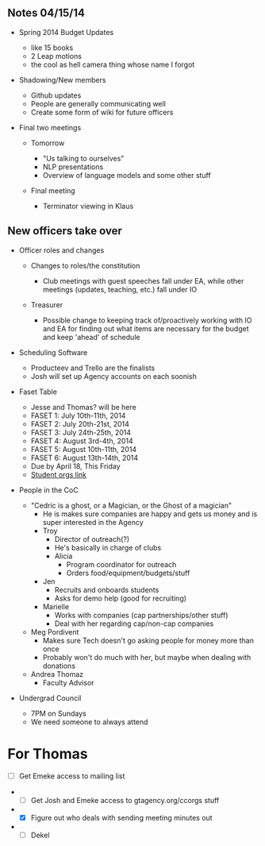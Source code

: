 Notes 04/15/14
--

 - Spring 2014 Budget Updates
   - like 15 books
   - 2 Leap motions
   - the cool as hell camera thing whose name I forgot

 - Shadowing/New members
   - Github updates
   - People are generally communicating well
   - Create some form of wiki for future officers

 - Final two meetings
   - Tomorrow
     - "Us talking to ourselves"
     - NLP presentations
     - Overview of language models and some other stuff

   - Final meeting
     - Terminator viewing in Klaus

New officers take over
--

  - Officer roles and changes
    - Changes to roles/the constitution
      - Club meetings with guest speeches fall under EA, while other meetings (updates, teaching, etc.) fall under IO

    - Treasurer
      - Possible change to keeping track of/proactively working with IO and EA for finding out what items are necessary for the budget and keep 'ahead' of schedule


  - Scheduling Software 
    - Producteev and Trello are the finalists
    - Josh will set up Agency accounts on each soonish

  - Faset Table
    - Jesse and Thomas? will be here
    - FASET 1: July 10th-11th, 2014
    - FASET 2: July 20th-21st, 2014
    - FASET 3: July 24th-25th, 2014
    - FASET 4: August 3rd-4th, 2014
    - FASET 5: August 10th-11th, 2014
    - FASET 6: August 13th-14th, 2014
    - Due by April 18, This Friday
    - [Student orgs link](http://www.nssp.gatech.edu/faset/plugins/content/index.php?id=19)

  - People in the CoC
    - "Cedric is a ghost, or a Magician, or the Ghost of a magician"
      - He is makes sure companies are happy and gets us money and is super interested in the Agency
      - Troy
        - Director of outreach(?)
        - He's basically in charge of clubs
        - Alicia
          - Program coordinator for outreach
          - Orders food/equipment/budgets/stuff
      - Jen
        - Recruits and onboards students
        - Asks for demo help (good for recruiting)
      - Marielle
        - Works with companies (cap partnerships/other stuff)
        - Deal with her regarding cap/non-cap companies 
    - Meg Pordivent
      - Makes sure Tech doesn't go asking people for money more than once
      - Probably won't do much with her, but maybe when dealing with donations
    - Andrea Thomaz
      - Faculty Advisor


  - Undergrad Council
    - 7PM on Sundays
    - We need someone to always attend

 For Thomas
 ==
 
  - [ ] Get Emeke access to mailing list
  - - [ ] Get Josh and Emeke access to gtagency.org/ccorgs stuff
  - - [x] Figure out who deals with sending meeting minutes out
  - - [ ] Dekel

